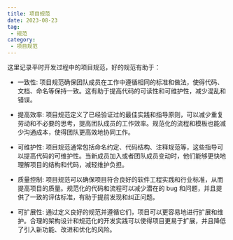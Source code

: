 ```yaml
---
title: 项目规范
date: 2023-08-23
tag:
 - 规范
category:
 - 项目规范
---
```


这里记录平时开发过程中的项目规范，好的规范有助于：

- 一致性: 项目规范确保团队成员在工作中遵循相同的标准和做法，使得代码、文档、命名等保持一致。这有助于提高代码的可读性和可维护性，减少混乱和错误。

- 提高效率: 项目规范定义了已经验证过的最佳实践和指导原则，可以减少重复劳动和不必要的思考，提高团队成员的工作效率。规范化的流程和模板也能减少沟通成本，使得团队更高效地协同工作。

- 可维护性: 项目规范通常包括命名约定、代码结构、注释规范等，这些指导可以提高代码的可维护性。当新成员加入或者团队成员变动时，他们能够更快地理解项目的结构和代码，减轻维护负担。

- 质量控制: 项目规范可以确保项目符合良好的软件工程实践和行业标准，从而提高项目的质量。规范化的代码和流程可以减少潜在的 bug 和问题，并且提供了一致的评估标准，有助于提前发现和纠正问题。

- 可扩展性: 通过定义良好的规范并遵循它们，项目可以更容易地进行扩展和维护。合理的架构设计和规范化的开发实践可以使得项目更易于扩展，并且降低了引入新功能、改进和优化的风险。
